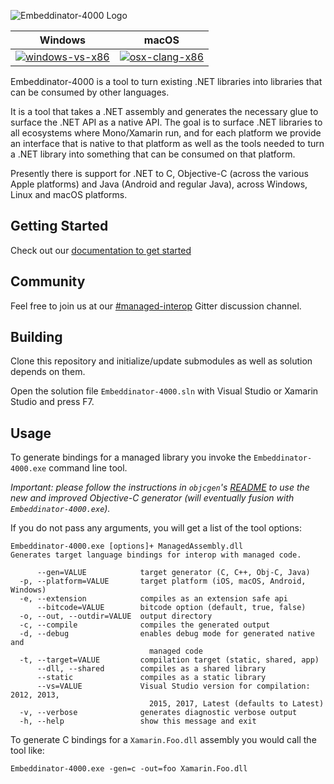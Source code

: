 ![Embeddinator-4000 Logo](e4000-logo.png)

| Windows                   | macOS                       |
|---------------------------|-----------------------------|
| [![windows-vs-x86][1]][2] | [![osx-clang-x86][3]][4]

[1]: https://ci.appveyor.com/api/projects/status/lnmi5dh2ukm1n79o/branch/master?svg=true
[2]: https://ci.appveyor.com/project/tritao/embeddinator-4000/branch/master
[3]: https://travis-ci.org/mono/Embeddinator-4000.svg?branch=master
[4]: https://travis-ci.org/mono/Embeddinator-4000

Embeddinator-4000 is a tool to turn existing .NET libraries into
libraries that can be consumed by other languages.   

It is a tool that takes a .NET assembly and generates the necessary
glue to surface the .NET API as a native API.   The goal is to surface
.NET libraries to all ecosystems where Mono/Xamarin run, and for each
platform we provide an interface that is native to that platform as well
as the tools needed to turn a .NET library into something that can be 
consumed on that platform.

Presently there is support for .NET to C, Objective-C (across the various Apple platforms)
and Java (Android and regular Java), across Windows, Linux and macOS platforms.

## Getting Started

Check out our [documentation to get started](https://mono.github.io/Embeddinator-4000/)

## Community

Feel free to join us at our [#managed-interop](https://gitter.im/managed-interop) Gitter discussion channel.

## Building

Clone this repository and initialize/update submodules as well as solution depends on them.

Open the solution file `Embeddinator-4000.sln` with Visual Studio or Xamarin Studio and press F7.

## Usage

To generate bindings for a managed library you invoke the `Embeddinator-4000.exe` command line tool.

_Important: please follow the instructions in `objcgen`'s [README](https://github.com/mono/Embeddinator-4000/blob/objc/objcgen/README.md) to use the new and improved Objective-C generator (will eventually fusion with `Embeddinator-4000.exe`)._

If you do not pass any arguments, you will get a list of the tool options:

```
Embeddinator-4000.exe [options]+ ManagedAssembly.dll
Generates target language bindings for interop with managed code.

      --gen=VALUE            target generator (C, C++, Obj-C, Java)
  -p, --platform=VALUE       target platform (iOS, macOS, Android, Windows)
  -e, --extension            compiles as an extension safe api
      --bitcode=VALUE        bitcode option (default, true, false)
  -o, --out, --outdir=VALUE  output directory
  -c, --compile              compiles the generated output
  -d, --debug                enables debug mode for generated native and
                               managed code
  -t, --target=VALUE         compilation target (static, shared, app)
      --dll, --shared        compiles as a shared library
      --static               compiles as a static library
      --vs=VALUE             Visual Studio version for compilation: 2012, 2013,
                               2015, 2017, Latest (defaults to Latest)
  -v, --verbose              generates diagnostic verbose output
  -h, --help                 show this message and exit
```

To generate C bindings for a `Xamarin.Foo.dll` assembly you would call
the tool like:

`Embeddinator-4000.exe -gen=c -out=foo Xamarin.Foo.dll`

